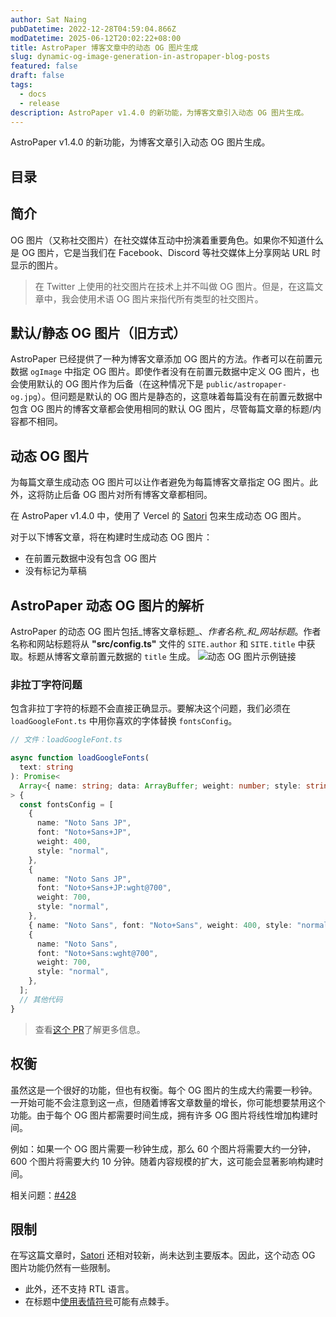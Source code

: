 ```yaml
---
author: Sat Naing
pubDatetime: 2022-12-28T04:59:04.866Z
modDatetime: 2025-06-12T20:02:22+08:00
title: AstroPaper 博客文章中的动态 OG 图片生成
slug: dynamic-og-image-generation-in-astropaper-blog-posts
featured: false
draft: false
tags:
  - docs
  - release
description: AstroPaper v1.4.0 的新功能，为博客文章引入动态 OG 图片生成。
---
```


AstroPaper v1.4.0 的新功能，为博客文章引入动态 OG 图片生成。

## 目录

## 简介

OG 图片（又称社交图片）在社交媒体互动中扮演着重要角色。如果你不知道什么是 OG 图片，它是当我们在 Facebook、Discord 等社交媒体上分享网站 URL 时显示的图片。

> 在 Twitter 上使用的社交图片在技术上并不叫做 OG 图片。但是，在这篇文章中，我会使用术语 OG 图片来指代所有类型的社交图片。

## 默认/静态 OG 图片（旧方式）

AstroPaper 已经提供了一种为博客文章添加 OG 图片的方法。作者可以在前置元数据 `ogImage` 中指定 OG 图片。即使作者没有在前置元数据中定义 OG 图片，也会使用默认的 OG 图片作为后备（在这种情况下是 `public/astropaper-og.jpg`）。但问题是默认的 OG 图片是静态的，这意味着每篇没有在前置元数据中包含 OG 图片的博客文章都会使用相同的默认 OG 图片，尽管每篇文章的标题/内容都不相同。

## 动态 OG 图片

为每篇文章生成动态 OG 图片可以让作者避免为每篇博客文章指定 OG 图片。此外，这将防止后备 OG 图片对所有博客文章都相同。

在 AstroPaper v1.4.0 中，使用了 Vercel 的 [Satori](https://github.com/vercel/satori) 包来生成动态 OG 图片。

对于以下博客文章，将在构建时生成动态 OG 图片：

- 在前置元数据中没有包含 OG 图片
- 没有标记为草稿

## AstroPaper 动态 OG 图片的解析

AstroPaper 的动态 OG 图片包括_博客文章标题_、_作者名称_和_网站标题_。作者名称和网站标题将从 **"src/config.ts"** 文件的 `SITE.author` 和 `SITE.title` 中获取。标题从博客文章前置元数据的 `title` 生成。
![动态 OG 图片示例链接](https://user-images.githubusercontent.com/53733092/209704501-e9c2236a-3f4d-4c67-bab3-025aebd63382.png)

### 非拉丁字符问题

包含非拉丁字符的标题不会直接正确显示。要解决这个问题，我们必须在 `loadGoogleFont.ts` 中用你喜欢的字体替换 `fontsConfig`。

```ts
// 文件：loadGoogleFont.ts

async function loadGoogleFonts(
  text: string
): Promise<
  Array<{ name: string; data: ArrayBuffer; weight: number; style: string }>
> {
  const fontsConfig = [
    {
      name: "Noto Sans JP",
      font: "Noto+Sans+JP",
      weight: 400,
      style: "normal",
    },
    {
      name: "Noto Sans JP",
      font: "Noto+Sans+JP:wght@700",
      weight: 700,
      style: "normal",
    },
    { name: "Noto Sans", font: "Noto+Sans", weight: 400, style: "normal" },
    {
      name: "Noto Sans",
      font: "Noto+Sans:wght@700",
      weight: 700,
      style: "normal",
    },
  ];
  // 其他代码
}
```

> 查看[这个 PR](https://github.com/satnaing/astro-paper/pull/318)了解更多信息。

## 权衡

虽然这是一个很好的功能，但也有权衡。每个 OG 图片的生成大约需要一秒钟。一开始可能不会注意到这一点，但随着博客文章数量的增长，你可能想要禁用这个功能。由于每个 OG 图片都需要时间生成，拥有许多 OG 图片将线性增加构建时间。

例如：如果一个 OG 图片需要一秒钟生成，那么 60 个图片将需要大约一分钟，600 个图片将需要大约 10 分钟。随着内容规模的扩大，这可能会显著影响构建时间。

相关问题：[#428](https://github.com/satnaing/astro-paper/issues/428)

## 限制

在写这篇文章时，[Satori](https://github.com/vercel/satori) 还相对较新，尚未达到主要版本。因此，这个动态 OG 图片功能仍然有一些限制。

- 此外，还不支持 RTL 语言。
- 在标题中[使用表情符号](https://github.com/vercel/satori#emojis)可能有点棘手。
